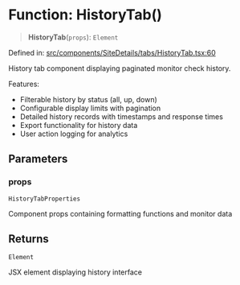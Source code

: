 # Function: HistoryTab()

> **HistoryTab**(`props`): `Element`

Defined in: [src/components/SiteDetails/tabs/HistoryTab.tsx:60](https://github.com/Nick2bad4u/Uptime-Watcher/blob/2a45eeb1723f8f7089001af2c92aa07d82dfe7e4/src/components/SiteDetails/tabs/HistoryTab.tsx#L60)

History tab component displaying paginated monitor check history.

Features:
- Filterable history by status (all, up, down)
- Configurable display limits with pagination
- Detailed history records with timestamps and response times
- Export functionality for history data
- User action logging for analytics

## Parameters

### props

`HistoryTabProperties`

Component props containing formatting functions and monitor data

## Returns

`Element`

JSX element displaying history interface
